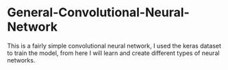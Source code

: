 # General-Convolutional-Neural-Network
This is a fairly simple convolutional neural network, I used the keras dataset to train the model, from here I will learn and create different types of neural networks.
